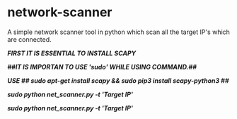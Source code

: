 # network-scanner
A simple network scanner tool in python which scan all the target IP's which are connected.

***FIRST IT IS ESSENTIAL TO INSTALL SCAPY***


***##IT IS IMPORTAN TO USE 'sudo' WHILE USING COMMAND.##***


***USE ## sudo apt-get install scapy && sudo pip3 install scapy-python3 ##***


***sudo python net_scanner.py -t 'Target IP'***


***sudo python net_scanner.py -t 'Target IP'***
